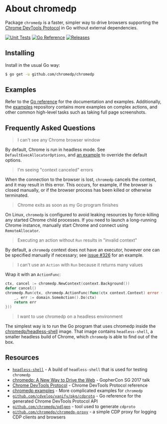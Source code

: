 # About chromedp

Package `chromedp` is a faster, simpler way to drive browsers supporting the
[Chrome DevTools Protocol][devtools-protocol] in Go without external dependencies.

[![Unit Tests][chromedp-ci-status]][chromedp-ci]
[![Go Reference][goref-chromedp-status]][goref-chromedp]
[![Releases][release-status]][releases]

## Installing

Install in the usual Go way:

```sh
$ go get -u github.com/chromedp/chromedp
```

## Examples

Refer to the [Go reference][goref-chromedp] for the documentation and examples.
Additionally, the [examples][chromedp-examples] repository contains more
examples on complex actions, and other common high-level tasks such as taking
full page screenshots.

## Frequently Asked Questions

> I can't see any Chrome browser window

By default, Chrome is run in headless mode. See `DefaultExecAllocatorOptions`, and
[an example][goref-chromedp-exec-allocator] to override the default options.

> I'm seeing "context canceled" errors

When the connection to the browser is lost, `chromedp` cancels the context, and
it may result in this error. This occurs, for example, if the browser is closed
manually, or if the browser process has been killed or otherwise terminated.

> Chrome exits as soon as my Go program finishes

On Linux, `chromedp` is configured to avoid leaking resources by force-killing
any started Chrome child processes. If you need to launch a long-running Chrome
instance, manually start Chrome and connect using `RemoteAllocator`.

> Executing an action without `Run` results in "invalid context"

By default, a `chromedp` context does not have an executor, however one can be
specified manually if necessary; see [issue #326][github-326]
for an example.

> I can't use an `Action` with `Run` because it returns many values

Wrap it with an `ActionFunc`:

```go
ctx, cancel := chromedp.NewContext(context.Background())
defer cancel()
chromedp.Run(ctx, chromedp.ActionFunc(func(ctx context.Context) error {
	_, err := domain.SomeAction().Do(ctx)
	return err
}))
```

> I want to use chromedp on a headless environment

The simplest way is to run the Go program that uses chromedp inside the
[chromedp/headless-shell][docker-headless-shell] image. That image contains
`headless-shell`, a smaller headless build of Chrome, which `chromedp` is able
to find out of the box.

## Resources

* [`headless-shell`][docker-headless-shell] - A build of `headless-shell` that is used for testing `chromedp`
* [chromedp: A New Way to Drive the Web][gophercon-2017-presentation] - GopherCon SG 2017 talk
* [Chrome DevTools Protocol][devtools-protocol] - Chrome DevTools Protocol reference
* [chromedp examples][chromedp-examples] - More complicated examples for `chromedp`
* [`github.com/cdvelop/vanify/pkg/cdproto`][goref-cdproto] - Go reference for the generated Chrome DevTools Protocol API
* [`github.com/chromedp/pdlgen`][chromedp-pdlgen] - tool used to generate `cdproto`
* [`github.com/chromedp/chromedp-proxy`][chromedp-proxy] - a simple CDP proxy for logging CDP clients and browsers

[chromedp-ci]: https://github.com/chromedp/chromedp/actions/workflows/test.yml (Test CI)
[chromedp-ci-status]: https://github.com/chromedp/chromedp/actions/workflows/test.yml/badge.svg (Test CI)
[chromedp-examples]: https://github.com/chromedp/examples
[chromedp-pdlgen]: https://github.com/chromedp/pdlgen
[chromedp-proxy]: https://github.com/chromedp/chromedp-proxy
[devtools-protocol]: https://chromedevtools.github.io/devtools-protocol/
[docker-headless-shell]: https://hub.docker.com/r/chromedp/headless-shell/
[github-326]: https://github.com/chromedp/chromedp/issues/326
[gophercon-2017-presentation]: https://www.youtube.com/watch?v=_7pWCg94sKw
[goref-cdproto]: https://pkg.go.dev/github.com/cdvelop/vanify/pkg/cdproto
[goref-chromedp-exec-allocator]: https://pkg.go.dev/github.com/chromedp/chromedp#example-ExecAllocator
[goref-chromedp]: https://pkg.go.dev/github.com/chromedp/chromedp
[goref-chromedp-status]: https://pkg.go.dev/badge/github.com/chromedp/chromedp.svg
[release-status]: https://img.shields.io/github/v/release/chromedp/chromedp?display_name=tag&sort=semver (Latest Release)
[releases]: https://github.com/chromedp/chromedp/releases (Releases)
